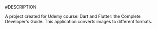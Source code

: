#DESCRIPTION

A project created for Udemy course: Dart and Flutter: the Complete Developer's Guide. This application converts images to different formats.
